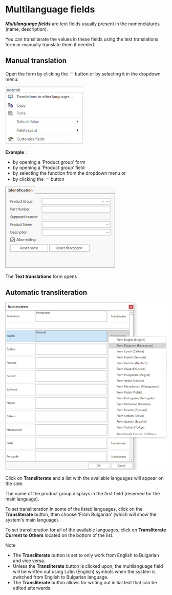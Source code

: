 # Multilanguage fields 

***Multilanguage fields*** are text fields usually present in the nomenclatures (name, description). 

You can transliterate the values in these fields using the text translations form or manually translate them if needed.

## Manual translation

Open the form by clicking the ![…](pictures/dots.png) button or by selecting it in the dropdown menu:

![Dropdown menu](pictures/dd-menut.png) 

**Example** :
- by opening a ‘Product group’ form
- by opening a ‘Product group’ field
- by selecting the function from the dropdown menu or
- by clicking the ![…](pictures/dots.png)  button

![Identificator](pictures/identificator.png)

The <b>Text translations</b> form opens

## Automatic transliteration

![Text translations](pictures/text-translations.png)
 
Click on <b>Transliterate</b> and a list with the available languages will appear on the side.

The name of the product group displays in the first field (reserved for the main language).

To set transliteration in some of the listed languages, click on the <b>Transliterate</b> button, then choose ‘From Bulgarian’ (which will show the system's main language).
  
To set transliteration for all of the available languages, click on <b>Transliterate Current to Others</b> located on the bottom of the list.

> [!Note]
>  - The <b>Transliterate</b> button is set to only work from English to Bulgarian and vice versa. 
>  - Unless the <b>Transliterate</b> button is clicked upon, the multilanguage field will be written out using Latin (English) symbols when the system is switched from English to Bulgarian language. 
>  - The <b>Transliterate</b> button allows for writing out initial text that can be edited afterwards.
